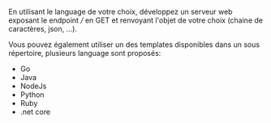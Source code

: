 En utilisant le language de votre choix, développez un serveur web exposant le endpoint */* en GET et renvoyant l'objet de votre choix (chaine de caractères, json, ...).

Vous pouvez également utiliser un des templates disponibles dans un sous répertoire, plusieurs language sont proposés:
- Go
- Java
- NodeJs
- Python
- Ruby
- .net core
